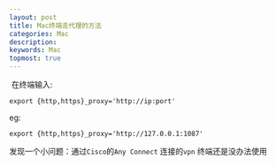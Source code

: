 ```yaml
---
layout: post
title: Mac终端走代理的方法
categories: Mac
description: 
keywords: Mac
topmost: true
---
```


​	在终端输入:

```
export {http,https}_proxy='http://ip:port'
```

eg:

```
export {http,https}_proxy='http://127.0.0.1:1087'
```



发现一个小问题：通过`Cisco`的`Any Connect` 连接的`vpn` 终端还是没办法使用